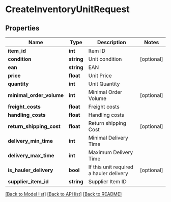 # CreateInventoryUnitRequest

## Properties
Name | Type | Description | Notes
------------ | ------------- | ------------- | -------------
**item_id** | **int** | Item ID | 
**condition** | **string** | Unit condition | [optional] 
**ean** | **string** | EAN | 
**price** | **float** | Unit Price | 
**quantity** | **int** | Unit Quantity | 
**minimal_order_volume** | **int** | Minimal Order Volume | [optional] 
**freight_costs** | **float** | Freight costs | 
**handling_costs** | **float** | Handling costs | 
**return_shipping_cost** | **float** | Return shipping Cost | [optional] 
**delivery_min_time** | **int** | Minimal Delivery Time | 
**delivery_max_time** | **int** | Maximum Delivery Time | 
**is_hauler_delivery** | **bool** | If this unit required a hauler delivery | [optional] 
**supplier_item_id** | **string** | Supplier Item ID | 

[[Back to Model list]](../README.md#documentation-for-models) [[Back to API list]](../README.md#documentation-for-api-endpoints) [[Back to README]](../README.md)


